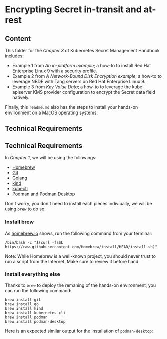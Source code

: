 # Encrypting Secret in-transit and at-rest

## Content
This folder for the *Chapter 3* of Kubernetes Secret Management Handbook includes:

- Example 1 from *An in-platform example*; a how-to to install Red Hat Enterprise Linux 9 with a security profile. 
- Example 2 from *A Network-Bound Disk Encryption example*; a how-to to leverage NBDE with Tang servers on Red Hat Enterprise Linux 9.
- Example 3 from *Key Value Data*; a how-to to leverage the kube-apiserver KMS provider configuration to encrypt the Secret data field natively.

Finally, this ```readme.md``` also has the steps to install your hands-on environment on a MacOS operating systems. 

## Technical Requirements
## Technical Requirements
In *Chapter 1*, we will be using the followings:

- [Homebrew](https://brew.sh)
- [Git](https://git-scm.com)
- [Golang](https://go.dev)
- [kind](https://kind.sigs.k8s.io/)
- [kubectl](https://kubernetes.io/docs/reference/kubectl/)
- [Podman](https://podman.io) and [Podman Desktop](https://podman-desktop.io)

Don't worry, you don't need to install each pieces indiviually, we will be using ```brew``` to do so. 

### Install brew

As [homebrew.io](https://brew.sh/) shows, run the following command from your terminal:
```
/bin/bash -c "$(curl -fsSL https://raw.githubusercontent.com/Homebrew/install/HEAD/install.sh)"
```

Note: While Homebrew is a well-known project, you should never trust to run a script from the Internet. Make sure to review it before hand.

### Install everything else

Thanks to ```brew``` to deploy the remaning of the hands-on environment, you can run the following command:

```
brew install git
brew install go
brew install kind 
brew install kubernetes-cli
brew install podman
brew install podman-desktop
```

Here is an expected similar output for the installation of ```podman-desktop```:
```

```